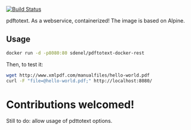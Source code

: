 [![Build Status](https://travis-ci.com/sdenel/pdftotext-docker-rest.svg?branch=master)](https://travis-ci.com/sdenel/pdftotext-docker-rest)

pdftotext. As a webservice, containerized! The image is based on Alpine.

## Usage

```bash
docker run -d -p8080:80 sdenel/pdftotext-docker-rest
```
Then, to test it:
```bash
wget http://www.xmlpdf.com/manualfiles/hello-world.pdf
curl -F "file=@hello-world.pdf;" http://localhost:8080/
```

# Contributions welcomed!
Still to do: allow usage of pdttotext options.
